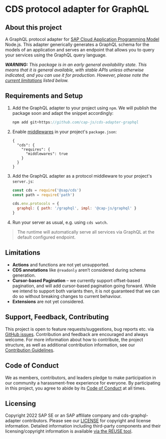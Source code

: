 # CDS protocol adapter for GraphQL

## About this project

A GraphQL protocol adapter for [SAP Cloud Application Programming Model](https://cap.cloud.sap) Node.js.
This adapter generically generates a GraphQL schema for the models of an application and serves an endpoint that allows you to query your services using the GraphQL query language.

_**WARNING:** This package is in an early general availability state. This means that it is general available, with stable APIs unless otherwise indicated, and you can use it for production. However, please note the [current limitations](#limitations) listed below._

## Requirements and Setup

1. Add the GraphQL adapter to your project using `npm`. We will publish the package soon and adapt the snippet accordingly:
    ```js
    npm add git+https://github.com/cap-js/cds-adapter-graphql
    ```

2. Enable [middlewares](https://cap.cloud.sap/docs/node.js/middlewares) in your project's `package.json`:
    ```jsonc
    {
      "cds": {
        "requires": {
          "middlewares": true
        }
      }
    }
    ```

3. Add the GraphQL adapter as a protocol middleware to your project's `server.js`:
    ```js
    const cds = require('@sap/cds')
    const path = require('path')

    cds.env.protocols = {
      graphql: { path: '/graphql', impl: '@cap-js/graphql' }
    }
    ```
  
4. Run your server as usual, e.g. using `cds watch`.
> The runtime will automatically serve all services via GraphQL at the default configured endpoint.

## Limitations

- **Actions** and functions are not yet unsupported.
- **CDS annotations** like `@readonly` aren’t considered during schema generation.
- **Cursor-based Pagination** &ndash; we currently support offset-based pagination, and will add cursor-based pagination going forward. While we intend to support both variants then, it is not guaranteed that we can do so without breaking changes to current behaviour.
- **Extensions** are not yet considered.

## Support, Feedback, Contributing

This project is open to feature requests/suggestions, bug reports etc. via [GitHub issues](https://github.com/cap-js/cds-adapter-graphql/issues). Contribution and feedback are encouraged and always welcome. For more information about how to contribute, the project structure, as well as additional contribution information, see our [Contribution Guidelines](CONTRIBUTING.md).

## Code of Conduct

We as members, contributors, and leaders pledge to make participation in our community a harassment-free experience for everyone. By participating in this project, you agree to abide by its [Code of Conduct](CODE_OF_CONDUCT.md) at all times.

## Licensing

Copyright 2022 SAP SE or an SAP affiliate company and cds-graphql-adapter contributors. Please see our [LICENSE](LICENSE) for copyright and license information. Detailed information including third-party components and their licensing/copyright information is available [via the REUSE tool](https://api.reuse.software/info/github.com/cap-js/cds-graphql-adapter).
